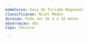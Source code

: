 ```yaml
---
nomeCurso: Guia de Turismo Regional
classificacao: Nível Médio
duracao: Pode ser de 4 a 18 meses
observacao: obs
tipo: Técnico

---
```


